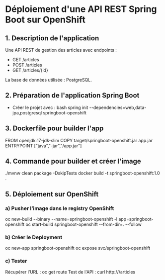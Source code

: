 # Déploiement d'une API REST Spring Boot sur OpenShift

## 1. Description de l'application
Une API REST de gestion des articles avec endpoints :
- GET /articles
- POST /articles
- GET /articles/{id}

La base de données utilisée : PostgreSQL.

## 2. Préparation de l'application Spring Boot
- Créer le projet avec :
bash spring init --dependencies=web,data-jpa,postgresql springboot-openshift

## 3. Dockerfile pour builder l'app
FROM openjdk:17-jdk-slim
COPY target/springboot-openshift.jar app.jar
ENTRYPOINT ["java","-jar","/app.jar"]
## 4. Commande pour builder et créer l'image
./mvnw clean package -DskipTests
docker build -t springboot-openshift:1.0 .
## 5. Déploiement sur OpenShift

### a) Pusher l’image dans le registry OpenShift
oc new-build --binary --name=springboot-openshift -l app=springboot-openshift
oc start-build springboot-openshift --from-dir=. --follow
### b) Créer le Deployment
oc new-app springboot-openshift
oc expose svc/springboot-openshift
### c) Tester
Récupérer l’URL :
oc get route
Test de l'API :
curl http://<route>/articles
